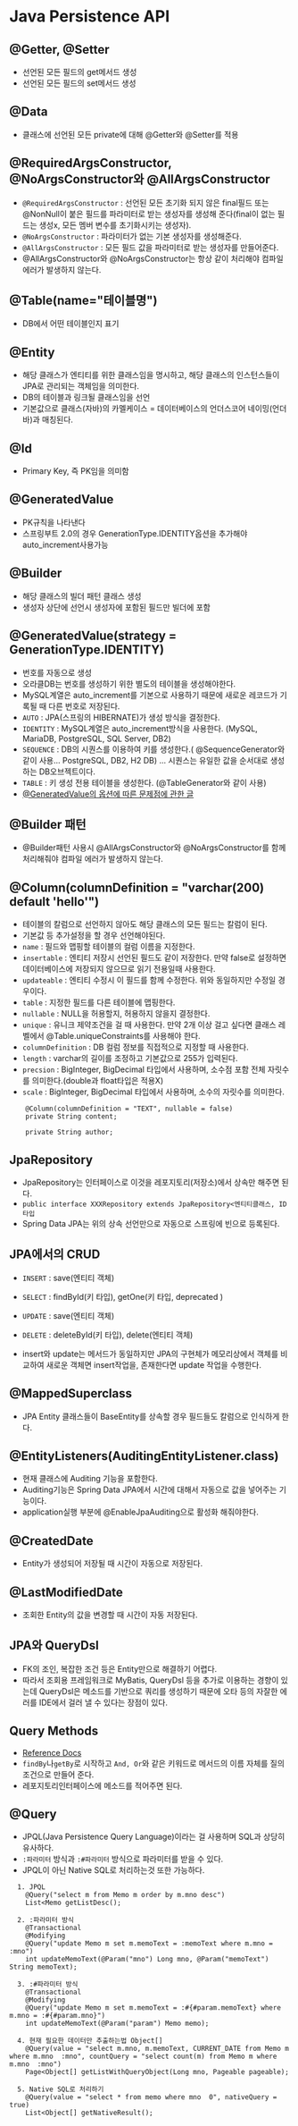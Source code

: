 # Java Persistence API

## @Getter, @Setter
 - 선언된 모든 필드의 get메서드 생성
 - 선언된 모든 필드의 set메서드 생성


## @Data
 - 클래스에 선언된 모든 private에 대해 @Getter와 @Setter를 적용

## @RequiredArgsConstructor, @NoArgsConstructor와 @AllArgsConstructor
 - `@RequiredArgsConstructor` : 선언된 모든 초기화 되지 않은 final필드 또는 @NonNull이 붙은 필드를 파라미터로 받는 생성자를 생성해 준다(final이 없는 필드는 생성x, 모든 멤버 변수를 초기화시키는 생성자).
 - `@NoArgsConstructor` : 파라미터가 없는 기본 생성자를 생성해준다.
 - `@AllArgsConstructor` : 모든 필드 값을 파라미터로 받는 생성자를 만들어준다.
 - @AllArgsConstructor와 @NoArgsConstructor는 항상 같이 처리해야 컴파일 에러가 발생하지 않는다.

## @Table(name="테이블명")
 - DB에서 어떤 테이블인지 표기

## @Entity
 - 해당 클래스가 엔티티를 위한 클래스임을 명시하고, 해당 클래스의 인스턴스들이 JPA로 관리되는 객체임을 의미한다.
 - DB의 테이블과 링크될 클래스임을 선언
 - 기본값으로 클래스(자바)의 카멜케이스 = 데이터베이스의 언더스코어 네이밍(언더바)과 매칭된다.

## @Id
 - Primary Key, 즉 PK임을 의미함

## @GeneratedValue
 - PK규칙을 나타낸다
 - 스프링부트 2.0의 경우 GenerationType.IDENTITY옵션을 추가해야 auto_increment사용가능

## @Builder
 - 해당 클래스의 빌더 패턴 클래스 생성
 - 생성자 상단에 선언시 생성자에 포함된 필드만 빌더에 포함

## @GeneratedValue(strategy = GenerationType.IDENTITY)

 - 번호를 자동으로 생성
 - 오라클DB는 번호를 생성하기 위한 별도의 테이블을 생성해야한다.
 - MySQL계열은 auto_increment를 기본으로 사용하기 때문에 새로운 레코드가 기록될 때 다른 번호로 저장된다.
 - `AUTO` : JPA(스프링의 HIBERNATE)가 생성 방식을 결정한다.
 - `IDENTITY` : MySQL계열은 auto_increment방식을 사용한다. (MySQL, MariaDB, PostgreSQL, SQL Server, DB2)
 - `SEQUENCE` : DB의 시퀀스를 이용하여 키를 생성한다.( @SequenceGenerator와 같이 사용... PostgreSQL, DB2, H2 DB) ... 시퀀스는 유일한 값을 순서대로 생성하는 DB오브젝트이다.
 - `TABLE` : 키 생성 전용 테이블을 생성한다. (@TableGenerator와 같이 사용)
 - [@GeneratedValue의 옵션에 따른 문제점에 관한 글](https://hyeonic.tistory.com/m/196)

## @Builder 패턴

 - @Builder패턴 사용시 @AllArgsConstructor와 @NoArgsConstructor를 함께 처리해줘야 컴파일 에러가 발생하지 않는다.

## @Column(columnDefinition = "varchar(200) default 'hello'")

 - 테이블의 칼럼으로 선언하지 않아도 해당 클래스의 모든 필드는 칼럼이 된다.
 - 기본값 등 추가설정을 할 경우 선언해야된다.
 - `name` : 필드와 맵핑할 테이블의 컬럼 이름을 지정한다.
 - `insertable` : 엔티티 저장시 선언된 필드도 같이 저장한다. 만약 false로 설정하면 데이터베이스에 저장되지 않으므로 읽기 전용일때 사용한다.
 - `updateable` : 엔티티 수정시 이 필드를 함께 수정한다. 위와 동일하지만 수정일 경우이다.
 - `table` : 지정한 필드를 다른 테이블에 맵핑한다.
 - `nullable` : NULL을 허용할지, 허용하지 않을지 결정한다.
 - `unique` : 유니크 제약조건을 걸 때 사용한다. 만약 2개 이상 걸고 싶다면 클래스 레벨에서 @Table.uniqueConstraints를 사용해야 한다.
 - `columnDefinition` : DB 컬럼 정보를 직접적으로 지정할 때 사용한다.
 - `length` : varchar의 길이를 조정하고 기본값으로 255가 입력된다.
 - `precsion` : BigInteger, BigDecimal 타입에서 사용하며, 소수점 포함 전체 자릿수를 의미한다.(double과 float타입은 적용X)
 - `scale` : BigInteger, BigDecimal 타입에서 사용하며, 소수의 자릿수를 의미한다.
```
    @Column(columnDefinition = "TEXT", nullable = false)
    private String content;

    private String author;
```

## JpaRepository

 - JpaRepository는 인터페이스로 이것을 레포지토리(저장소)에서 상속만 해주면 된다.
 - `public interface XXXRepository extends JpaRepository<엔티티클래스, ID타입`
 - Spring Data JPA는 위의 상속 선언만으로 자동으로 스프링에 빈으로 등록된다.

## JPA에서의 CRUD

 - `INSERT` : save(엔티티 객체)
 - `SELECT` : findById(키 타입), getOne(키 타입, deprecated )
 - `UPDATE` : save(엔티티 객체)
 - `DELETE` : deleteById(키 타입), delete(엔티티 객체)

- insert와 update는 메서드가 동일하지만 JPA의 구현체가 메모리상에서 객체를 비교하여 새로운 객체면 insert작업을, 존재한다면 update 작업을 수행한다.

## @MappedSuperclass
 - JPA Entity 클래스들이 BaseEntity를 상속할 경우 필드들도 칼럼으로 인식하게 한다.

## @EntityListeners(AuditingEntityListener.class)
 - 현재 클래스에 Auditing 기능을 포함한다.
 - Auditing기능은 Spring Data JPA에서 시간에 대해서 자동으로 값을 넣어주는 기능이다.
 - application실행 부분에 @EnableJpaAuditing으로 활성화 해줘야한다.

## @CreatedDate
 - Entity가 생성되어 저장될 때 시간이 자동으로 저장된다.

## @LastModifiedDate
 - 조회한 Entity의 값을 변경할 때 시간이 자동 저장된다.

## JPA와 QueryDsl

 - FK의 조인, 복잡한 조건 등은 Entity만으로 해결하기 어렵다. 
 - 따라서 조회용 프레임워크로 MyBatis, QueryDsl 등을 추가로 이용하는 경향이 있는데
 QueryDsl은 메소드를 기반으로 쿼리를 생성하기 때문에 오타 등의 자잘한 에러를 IDE에서 걸러 낼 수 있다는 장점이 있다.

## Query Methods

 - [Reference Docs](https://docs.spring.io/spring-data/jpa/docs/current/reference/html/#jpa.query-methods)
 - `findBy`나`getBy`로 시작하고 `And, Or`와 같은 키워드로 메서드의 이름 자체를 질의 조건으로 만들어 준다.
 - 레포지토리인터페이스에 메소드를 적어주면 된다.

## @Query

 - JPQL(Java Persistence Query Language)이라는 걸 사용하며 SQL과 상당히 유사하다.
 - `:파라미터` 방식과 `:#파라미터` 방식으로 파라미터를 받을 수 있다.
 - JPQL이 아닌 Native SQL로 처리하는것 또한 가능하다. 

```
  1. JPQL
    @Query("select m from Memo m order by m.mno desc")
    List<Memo getListDesc();
  
  2. :파라미터 방식  
    @Transactional
    @Modifying
    @Query("update Memo m set m.memoText = :memoText where m.mno = :mno")
    int updateMemoText(@Param("mno") Long mno, @Param("memoText") String memoText);
    
  3. :#파라미터 방식
    @Transactional
    @Modifying
    @Query("update Memo m set m.memoText = :#{#param.memoText} where m.mno = :#{#param.mno}")
    int updateMemoText(@Param("param") Memo memo);
  
  4. 현재 필요한 데이터만 추출하는법 Object[]
    @Query(value = "select m.mno, m.memoText, CURRENT_DATE from Memo m where m.mno  :mno", countQuery = "select count(m) from Memo m where m.mno  :mno")
    Page<Object[] getListWithQueryObject(Long mno, Pageable pageable);
  
  5. Native SQL로 처리하기
    @Query(value = "select * from memo where mno  0", nativeQuery = true)
    List<Object[] getNativeResult();
```